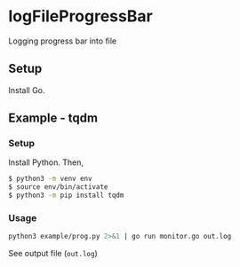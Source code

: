 # logFileProgressBar
Logging progress bar into file

## Setup

Install Go.

## Example - tqdm

### Setup

Install Python. Then,

```bash
$ python3 -m venv env
$ source env/bin/activate
$ python3 -m pip install tqdm
```

### Usage

```bash
python3 example/prog.py 2>&1 | go run monitor.go out.log
```

See output file (`out.log`)
